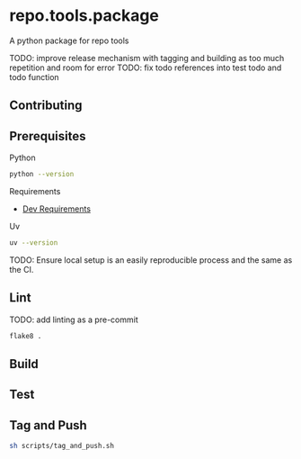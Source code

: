 # repo.tools.package

A python package for repo tools

TODO: improve release mechanism with tagging and building as too much repetition and room for error
TODO: fix todo references into test todo and todo function

## Contributing

## Prerequisites

Python

```bash
python --version
```

Requirements

- [Dev Requirements](.devcontainer/requirements.txt)

Uv

```bash
uv --version
```

TODO: Ensure local setup is an easily reproducible process and the same as the CI.

## Lint

TODO: add linting as a pre-commit

```bash
flake8 .
```

## Build

## Test

## Tag and Push

```bash
sh scripts/tag_and_push.sh
```
